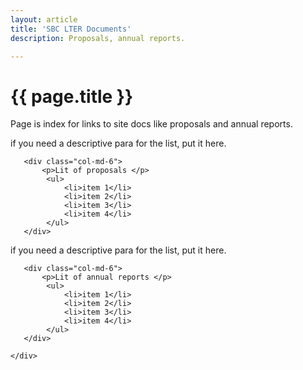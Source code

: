 ```yaml
---
layout: article
title: 'SBC LTER Documents'
description: Proposals, annual reports.

---
```


<h1>{{ page.title }} </h1>



<div id="main-container">
<div class="row">
<p>Page is index for links to site docs like proposals and annual reports.</p>
</div>

<div class="row">
    <div class="col-md-6">
            <p>if you need a descriptive para for the list, put it here.     </p>
    </div>
        
	   <div class="col-md-6">
           <p>Lit of proposals </p>
            <ul>
                <li>item 1</li>
                <li>item 2</li>
                <li>item 3</li>
                <li>item 4</li>
            </ul>
       </div>

</div>
    
<div class="row">
    <div class="col-md-6">
            <p>if you need a descriptive para for the list, put it here.     </p>
    </div>
        
	   <div class="col-md-6">
           <p>Lit of annual reports </p>
            <ul>
                <li>item 1</li>
                <li>item 2</li>
                <li>item 3</li>
                <li>item 4</li>
            </ul>
       </div>

</div>    
     
    </div>
